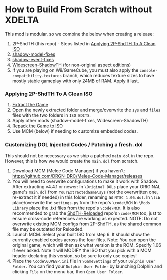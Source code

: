 # How to Build From Scratch without XDELTA
This mod is modular, so we combine the below when creating a release:
1. 2P-ShdTH (this repo) - Steps listed in [Applying 2P-ShdTH To A Clean ISO](#applying-2p-shdth-to-a-clean-iso)
2. [shadow-model-fixes](https://github.com/ShadowTheHedgehogHacking/shadow-model-fixes)
3. [shadow-event-fixes](https://github.com/ShadowTheHedgehogHacking/shadow-event-fixes)
4. [Widescreen-ShadowTH](https://github.com/ShadowTheHedgehogHacking/Widescreen-ShadowTH) (for non-original aspect editions)
5. If you are playing on Wii/GameCube, you must also apply the `console-compatibility-textures` branch, which reduces texture sizes to have mostly stable gameplay with only 24MB of RAM. Apply it last.

### Applying 2P-ShdTH To A Clean ISO
1. [Extract the Game](https://github.com/ShadowTheHedgehogHacking/2P-ShdTH?tab=readme-ov-file#extraction-of-game--fst-format)
2. Open the newly extracted folder and merge/overwrite the `sys` and `files` files with the two folders in `ISO EDITS`.
3. Apply other mods (shadow-model-fixes, Widescreen-ShadowTH)
3. [Repack the Game to ISO](https://github.com/ShadowTheHedgehogHacking/2P-ShdTH?tab=readme-ov-file#replacement-of-files--converting-fst-to-iso)
4. Use MCM (below) if needing to customize embedded codes.

### Customizing DOL Injected Codes / Patching a fresh .dol
This should not be necessary as we ship a patched `main.dol` in the repo. However, this is how we would create the `main.dol` from scratch.
1. Download MCM (Melee Code Manager) if you haven't: https://github.com/DRGN-DRC/Melee-Code-Manager/releases
2. You will need to overwrite configurations to make it work with Shadow. After extracting v4.4.1 or newer:
In `\Original DOLs` place your ORIGINAL game's `main.dol` from `YourExtractedGame\sys` (not the overwritten one, re-extract it if needed) in this folder, renaming as `NTSC 1.06.dol`.
In `\lib` place/overwrite the `settings.py` from the repo's `\code\MCM`
In `\Mods Library` place the .txt files from the repo's `\code\MCM`. It is also recommended to grab the [ShdTH-Reloaded](https://github.com/ShadowTheHedgehogHacking/ShdTH-Reloaded/tree/master/code/MCM) repo's `\code\MCM` too, just to ensure cross-code references are working as expected. NOTE: Do not overwrite existing MCM configs from 2P-ShdTH, as the shared common file may be outdated for Reloaded.
3. Launch MCM. Select your built ISO from step 6. It should show the currently enabled codes across the four files.
Note: You can open the original game, which will then ask what version is the ROM. Specify 1.06 if ever asked. Note it will MODIFY the ISO that you pick with a MCM header declaring this version, so be sure to only use copies!
4. Place the `\code\GUPE8P.ini` file in `\GameSettings` of your `Dolphin User Folder`. You can find your `Dolphin User Folder` by launching Dolphin and clicking `File` on the menu bar, then `Open User Folder`.